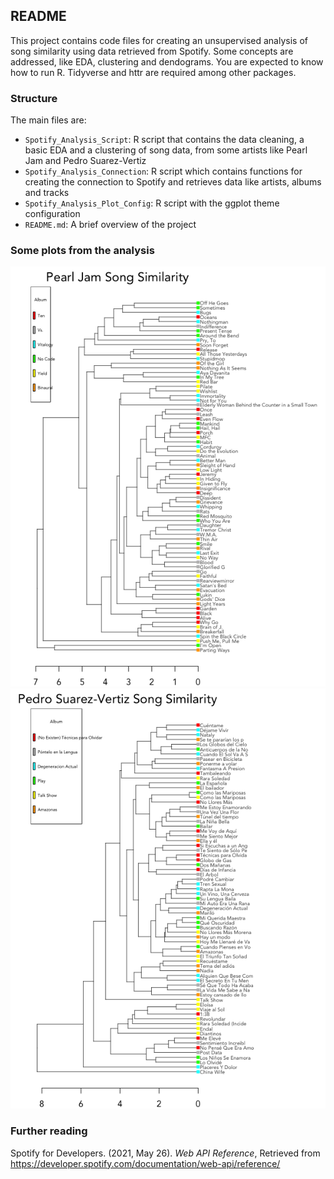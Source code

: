 ## README

This project contains code files for creating an unsupervised analysis of song similarity using data retrieved from Spotify. Some concepts are addressed, like EDA, clustering and dendograms. You are expected to know how to run R. Tidyverse and httr are required among other packages.

### Structure

The main files are:

-   `Spotify_Analysis_Script`: R script that contains the data cleaning, a basic EDA and a clustering of song data, from some artists like Pearl Jam and Pedro Suarez-Vertiz
-   `Spotify_Analysis_Connection`: R script which contains functions for creating the connection to Spotify and retrieves data like artists, albums and tracks
-   `Spotify_Analysis_Plot_Config`: R script with the ggplot theme configuration
-   `README.md`: A brief overview of the project

### Some plots from the analysis
![Image of Pearl Jam song similarities](Images/Pearl_Jam_Song_Similarity.png)
![Image of Pedro Suarez-Vertiz song similarities](Images/Pedro_Suarez_Song_Similarity.png)

### Further reading

Spotify for Developers. (2021, May 26). *Web API Reference*, Retrieved from <https://developer.spotify.com/documentation/web-api/reference/>

